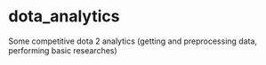# dota_analytics
Some competitive dota 2 analytics (getting and preprocessing data, performing basic researches)
